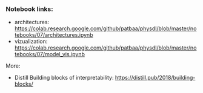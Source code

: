### Notebook links:

- architectures: https://colab.research.google.com/github/patbaa/physdl/blob/master/notebooks/07/architectures.ipynb
- vizualization: https://colab.research.google.com/github/patbaa/physdl/blob/master/notebooks/07/model_vis.ipynb



More:
- Distill Building blocks of interpretability: https://distill.pub/2018/building-blocks/
